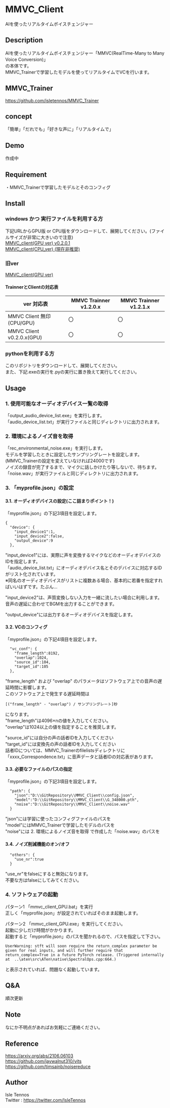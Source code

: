 MMVC_Client
====

AIを使ったリアルタイムボイスチェンジャー

## Description
AIを使ったリアルタイムボイスチェンジャー「MMVC(RealTime-Many to Many Voice Conversion)」  
の本体です。  
MMVC_Trainerで学習したモデルを使ってリアルタイムでVCを行います。
## MMVC_Trainer
https://github.com/isletennos/MMVC_Trainer
## concept
「簡単」「だれでも」「好きな声に」「リアルタイムで」
## Demo
作成中
## Requirement
・MMVC_Trainerで学習したモデルとそのコンフィグ  
## Install
### windows かつ 実行ファイルを利用する方
下記URLからGPU版 or CPU版をダウンロードして、展開してください。(ファイルサイズが非常に大きいので注意)  
[MMVC_client(GPU ver) v0.2.0.1](https://drive.google.com/file/d/1MyIvxZ19BovpSsTZSNedofwSARmeaNH6/view?usp=sharing)  
[MMVC_client(CPU_ver) (現在非推奨)](https://drive.google.com/file/d/1KLqo_q-qbahPRzNo2kUhCqHqnb8lTjMJ/view?usp=sharing)

### 旧ver
[MMVC_client(GPU ver)](https://drive.google.com/file/d/1XNdfT3BFGKlxDm43hEbYvnoJSecjLedt/view?usp=sharing)  

#### TrainnerとClientの対応表
| ver 対応表                | MMVC Trainner v1.2.0.x | MMVC Trainner v1.2.1.x | 
| ------------------------- | ---------------------- | ---------------------- | 
| MMVC Client 無印(CPU/GPU) | 〇                     | 〇                     | 
| MMVC Client v0.2.0.x(GPU) | 〇                     | 〇                     | 

### pythonを利用する方
このリポジトリをダウンロードして、展開してください。  
また、下記.exeの実行を.pyの実行に置き換えて実行してください。
## Usage
### 1. 使用可能なオーディオデバイス一覧の取得
「output_audio_device_list.exe」を実行します。  
「audio_device_list.txt」が実行ファイルと同じディレクトリに出力されます。  

### 2. 環境によるノイズ音を取得
「rec_environmental_noise.exe」を実行します。  
モデルを学習したときに設定したサンプリングレートを設定します。  
(MMVC_Trainerの設定を変えていなければ24000です)  
ノイズの録音が完了するまで、マイクに話しかけたり等しないで、待ちます。  
「noise.wav」が実行ファイルと同じディレクトリに出力されます。  

### 3. 「myprofile.json」の設定
####  3.1. オーディオデバイスの設定(ここ詰まりポイント！)
「myprofile.json」の下記3項目を設定します。
```
{
  "device": {
    "input_device1":1,
    "input_device2":false,
    "output_device":9
  },
```
"input_device1"には、実際に声を変換するマイクなどのオーディオデバイスのIDを指定します。  
「audio_device_list.txt」にオーディオデバイス名とそのデバイスに対応するIDがリスト化されています。  
※同名のオーディオデバイスがリストに複数ある場合、基本的に若番を指定すればいいはずです。たぶん… 


"input_device2"は、声質変換しない入力を一緒に流したい場合に利用します。  
音声の遅延に合わせてBGMを出力することができます。


"output_device"には出力するオーディオデバイスを指定します。


####  3.2. VCのコンフィグ
「myprofile.json」の下記4項目を設定します。
```
  "vc_conf": {
    "frame_length":8192,
    "overlap":1024,
    "source_id":104,
    "target_id":105
  },
```
"frame_length" および "overlap" のパラメータはソフトウェア上での音声の遅延時間に影響します。  
このソフトウェア上で発生する遅延時間は  
```
[("frame_length" - "overlap") / サンプリングレート]秒
```
になります。  
"frame_length"は4096×nの値を入力してください。  
"overlap"は1024以上の値を指定することを推奨します。  

"source_id"には自分の声の話者IDを入力してください  
"target_id"には変換先の声の話者IDを入力してください  
話者IDについては、MMVC_Trainerのfilelistsディレクトリに「xxxx_Correspondence.txt」に音声データと話者IDの対応表があります。

####  3.3. 必要なファイルのパスの指定
「myprofile.json」の下記3項目を設定します。
```
  "path": {
    "json":"D:\\GitRepository\\MMVC_Client\\config.json",
    "model":"D:\\GitRepository\\MMVC_Client\\G_348000.pth",
    "noise":"D:\\GitRepository\\MMVC_Client\\noise.wav"
  }
```
"json"には学習に使ったコンフィグファイルのパスを  
"model"にはMMVC_Trainerで学習したモデルのパスを  
"noise"には 2. 環境によるノイズ音を取得 で作成した「noise.wav」のパスを  

####  3.4. ノイズ削減機能のオン/オフ
```
  "others": {
    "use_nr":true
  }
```
"use_nr"をfalseにすると無効になります。  
不要な方はfalseにしてみてください。

### 4. ソフトウェアの起動
パターン1
「mmvc_client_GPU.bat」を実行  
正しく「myprofile.json」が設定されていればそのまま起動します。

パターン2
「mmvc_client_GPU.exe」を実行してください。  
起動に少しだけ時間がかかります。  
起動すると「myprofile.json」のパスを聞かれるので、パスを指定して下さい。  
```
UserWarning: stft will soon require the return_complex parameter be given for real inputs, and will further require that return_complex=True in a future PyTorch release. (Triggered internally at  ..\aten\src\ATen\native\SpectralOps.cpp:664.)
```
と表示されていれば、問題なく起動しています。  

## Q&A
順次更新
## Note
なにか不明点があればお気軽にご連絡ください。
## Reference
https://arxiv.org/abs/2106.06103  
https://github.com/jaywalnut310/vits  
https://github.com/timsainb/noisereduce
## Author
Isle Tennos  
Twitter : https://twitter.com/IsleTennos

